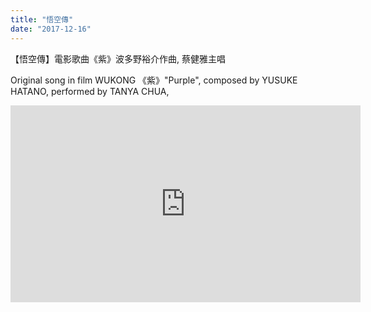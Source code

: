 ```yaml
---
title: "悟空傳"
date: "2017-12-16"
---
```


【悟空傳】電影歌曲《紫》波多野裕介作曲, 蔡健雅主唱

Original song in film WUKONG 《紫》"Purple", composed by YUSUKE HATANO, performed by TANYA CHUA,


<iframe width="560" height="315" src="https://www.youtube.com/embed/Ine0ufoFnSY" frameborder="0"  allowfullscreen></iframe>
